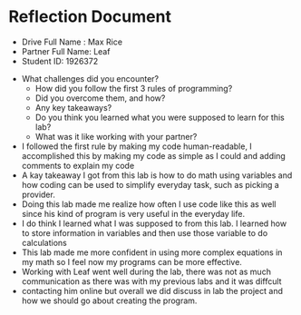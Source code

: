 # Reflection Document

* Drive Full Name  : Max Rice
* Partner Full Name: Leaf
* Student ID:  1926372

- What challenges did you encounter? 
   - How did you follow the first 3 rules of programming?
   - Did you overcome them, and how? 
   - Any key takeaways? 
   - Do you think you learned what you were supposed to learn for this lab? 
   - What was it like working with your partner?
- I followed the first rule by making my code human-readable, I accomplished this by making my code as simple as I could and adding comments to explain my code
- A kay takeaway I got from this lab is how to do math using variables and how coding can be used to simplify everyday task, such as picking a provider.
- Doing this lab made me realize how often I use code like this as well since his kind of program is very useful in the everyday life.
- I do think I learned what I was supposed to from this lab. I learned how to store information in variables and then use those variable to do calculations
- This lab made me more confident in using more complex equations in my math so I feel now my programs can be more effective.
- Working with Leaf went well during the lab, there was not as much communication as there was with my previous labs and it was diffcult
- contacting him online but overall we did discuss in lab the project and how we should go about creating the program.



